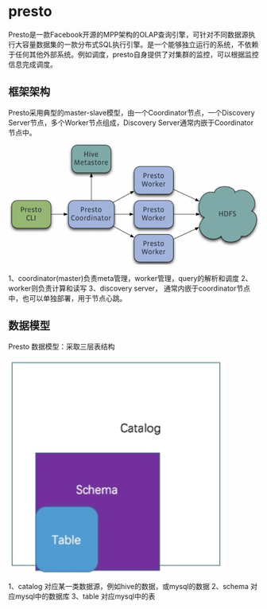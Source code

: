 # presto


Presto是一款Facebook开源的MPP架构的OLAP查询引擎，可针对不同数据源执行大容量数据集的一款分布式SQL执行引擎。是一个能够独立运行的系统，不依赖于任何其他外部系统。例如调度，presto自身提供了对集群的监控，可以根据监控信息完成调度。



## 框架架构


Presto采用典型的master-slave模型，由一个Coordinator节点，一个Discovery Server节点，多个Worker节点组成，Discovery Server通常内嵌于Coordinator节点中。


![alt text](presto/presto.png)



1、coordinator(master)负责meta管理，worker管理，query的解析和调度
2、worker则负责计算和读写
3、discovery server， 通常内嵌于coordinator节点中，也可以单独部署，用于节点心跳。




## 数据模型


Presto 数据模型：采取三层表结构

![alt text](presto/presto数据模型.png)


1、catalog 对应某一类数据源，例如hive的数据，或mysql的数据
2、schema 对应mysql中的数据库
3、table 对应mysql中的表
















